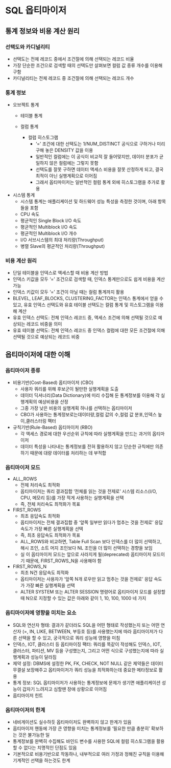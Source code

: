 # SQL 옵티마이저

## 통계 정보와 비용 계산 원리

### 선택도와 카디널리티

- 선택도는 전체 레코드 중에서 조건절에 의해 선택되는 레코드 비율
- 가장 단순한 조건으로 검색할 때의 선택도만 살펴보면 컬럼 값 종류 개수를 이용해 구함
- 카디널리티는 전체 레코드 중 조건절에 의해 선택되는 레코드 개수

### 통계 정보

- 오브젝트 통계
    - 테이블 통계

    - 컬럼 통계

        - 컬럼 히스토그램
            - ‘=’ 조건에 대한 선택도는 1/NUM_DISTINCT 공식으로 구하거나 미리 구해 놓은 DENSITY 값을 이용
            - 일반적인 컬럼에는 이 공식이 비교적 잘 들어맞지만, 데이터 분포가 균일하지 않은 컬럼에는 그렇지 못함
            - 선택도를 잘못 구하면 데이터 액세스 비용을 잘못 산정하게 되고, 결국 최적이 아닌 실행계획으로 이어짐
            - 그래서 옵티마이저는 일반적인 컬럼 통계 외에 히스토그램을 추가로 활용
- 시스템 통계
    - 시스템 통계는 애플리케이션 및 하드웨어 성능 특성을 측정한 것이며, 아래 항목들을 포함
    - CPU 속도
    - 평균적인 Single Block I/O 속도
    - 평균적인 Multiblock I/O 속도
    - 평균적인 Multiblock I/O 개수
    - I/O 서브시스템의 최대 처리량(Throughput)
    - 병렬 Slave의 평균적인 처리량(Throughput)

### 비용 계산 원리

- 단일 테이블을 인덱스로 액세스할 때 비용 계산 방법
- 인덱스 키값을 모두 ‘=’ 조건으로 검색할 때, 인덱스 통계만으로도 쉽게 비용을 계산 가능
- 인덱스 키값이 모두 ‘=’ 조건이 아닐 때는 컬럼 통계까지 활용
- BLEVEL, LEAF_BLOCKS, CLUSTERING_FACTOR는 인덱스 통계에서 얻을 수 있고, 유효 인덱스 선택도와 유효 테이블 선택도는 컬럼 통계 및 히스토그램을 이용해 계산
- 유효 인덱스 선택도: 전체 인덱스 레코드 중, 액세스 조건에 의해 선택될 것으로 예상되는 레코드 비중을 의미
- 유효 테이블 선택도: 전체 인덱스 레코드 중 인덱스 컬럼에 대한 모든 조건절에 의해 선택될 것으로 예상되는 레코드 비중

## 옵티마이저에 대한 이해

### 옵티마이저 종류

- 비용기반(Cost-Based) 옵티마이저 (CBO)
    - 사용자 쿼리를 위해 후보군이 될만한 실행계획을 도출
    - 데이터 딕셔너리(Data Dictionary)에 미리 수집해 둔 통계정보를 이용해 각 실행계획의 예상비용을 산정
    - 그중 가장 낮은 비용의 실행계획 하나를 선택하는 옵티마이저
    - CBO가 사용하는 통계정보로는데이터량,컬럼 값의 수,컬럼 값 분포,인덱스 높이,클러스터링 팩터
- 규칙기반(Rule-Based) 옵티마이저 (RBO)
    - 각 액세스 경로에 대한 우선순위 규칙에 따라 실행계획을 만드는 과거의 옵티마이저
    - 데이터 특성을 나타내는 통계정보를 전혀 활용하지 않고 단순한 규칙에만 의존하기 때문에 대량 데이터를 처리하는 데 부적합

### 옵티마이저 모드

- ALL_ROWS
    - 전체 처리속도 최적화
    - 옵티마이저는 쿼리 결과집합 ‘전체를 읽는 것을 전제로’ 시스템 리소스(I/O, CPU, 메모리 등)를 가장 적게 사용하는 실행계획을 선택
    - 즉, 전체 처리속도 최적화가 목표
- FIRST_ROWS
    - 최초 응답속도 최적화
    - 옵티마이저는 전체 결과집합 중 ‘앞쪽 일부만 읽다가 멈추는 것을 전제로’ 응답 속도가 가장 빠른 실행계획을 선택
    - 즉, 최초 응답속도 최적화가 목표
    - ALL_ROWS와 비교하면, Table Full Scan 보다 인덱스를 더 많이 선택하고,
      해시 조인, 소트 머지 조인보다 NL 조인을 더 많이 선택하는 경향을 보임
    - 실 이 옵티마이저 모드는 앞으로 사라지게 될(deprecated) 옵티마이저 모드이기 때문에, FIRST_ROWS_N을 사용해야 함
- FIRST_ROWS_N
    - 최초 N건 응답속도 최적화
    - 옵티마이저는 사용자가 ‘앞쪽 N개 로우만 읽고 멈추는 것을 전제로’ 응답 속도가 가장 빠른 실행계획을 선택
    - ALTER SYSTEM 또는 ALTER SESSION 명령어로 옵티마이저 모드를 설정할 때 N으로 지정할 수 있는 값은 아래와 같이 1, 10, 100, 1000 네 가지

### 옵티마이저에 영향을 미치는 요소

- SQL와 연산자 형태: 결과가 같더라도 SQL을 어떤 형태로 작성했는지 또는 어떤 연산자 (=, IN, LIKE, BETWEEN, 부등호 등)를 사용했는지에 따라 옵티마이저가 다른 선택을 할 수 있고, 궁극적으로 쿼리 성능에 영향을 미침
- 인덱스, IOT, 클러스터 등 옵티마이징 팩터: 쿼리를 똑같이 작성해도 인덱스, IOT, 클러스터, 파티션, MV 등을 구성했는지, 그리고 어떤 식으로 구성했는지에 따라 실행계획과 성능이 달라짐
- 제약 설정: DBMS에 설정한 PK, FK, CHECK, NOT NULL 같은 제약들은 데이터 무결설 보장해주고 옵티마이저가 쿼리 성능을 최적화하는데 중요한 메타정보로 활용
- 통계 정보: SQL 옵티마이저가 사용하는 통계정보에 문제가 생기면 애플리케이션 성능이 갑자기 느려지고 심할땐 장애 상황으로 이어짐
- 옵티마이저 힌트

### 옵티마이저의 한계

- 네비게이션도 실수하듯 옵티마이저도 완벽하지 않고 한계가 있음
- 옵티마이저 핸동에 가장 큰 영향을 미치는 통계정보를 ‘필요한 만큼 충분히’ 확보하는 것은 불가능한 일
- 통계정보를 완벽히 수집해도 바인드 변수를 사용한 SQL에 컬럼 히스토그램을 활용할 수 없다는 치명적인 단점도 있음
- 기본적으로 비용기반으로 작동하나, 내부적으로 여러 가정과 정해진 규칙을 이용해 기계적인 선택을 하는것도 한계